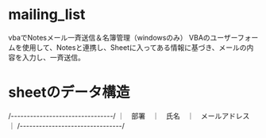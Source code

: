 # mailing_list
vbaでNotesメール一斉送信＆名簿管理（windowsのみ）
VBAのユーザーフォームを使用して、Notesと連携し、Sheetに入ってある情報に基づき、メールの内容を入力し、一斉送信。

# sheetのデータ構造
/--------------------------------/
｜　部署　｜　氏名　｜　メールアドレス　｜
/--------------------------------/
